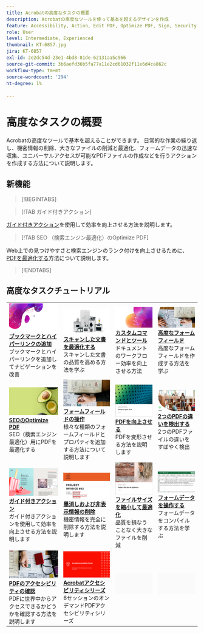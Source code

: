```yaml
---
title: Acrobatの高度なタスクの概要
description: Acrobatの高度なツールを使って基本を超えるデザインを作成
feature: Accessibility, Action, Edit PDF, Optimize PDF, Sign, Security
role: User
level: Intermediate, Experienced
thumbnail: KT-6857.jpg
jira: KT-6857
exl-id: 2e2dc54d-23e1-4bd8-81de-62131aa5c966
source-git-commit: 3b6aefd36b5fa77a11e2cd61032f11e6d4ca862c
workflow-type: tm+mt
source-wordcount: '294'
ht-degree: 1%

---
```


# 高度なタスクの概要

Acrobatの高度なツールで基本を超えることができます。 日常的な作業の繰り返し、機密情報の削除、大きなファイルの削減と最適化、フォームデータの迅速な収集、ユニバーサルアクセスが可能なPDFファイルの作成などを行うアクションを作成する方法について説明します。

## 新機能

>[!BEGINTABS]

>[!TAB ガイド付きアクション]

[ガイド付きアクション](action.md)を使用して効率を向上させる方法を説明します。

>[!TAB SEO （検索エンジン最適化）のOptimize PDF]

Web上での見つけやすさと検索エンジンのランク付けを向上させるために、[PDFを最適化する](optimizeseo.md)方法について説明します。

>[!ENDTABS]

## 高度なタスクチュートリアル

<table style="table-layout:fixed">
<tr>
  <td>
    <a href="bookmarks.md">
      <img alt="ブックマークとハイパーリンクの追加" src="../assets/bookmarks.png" />
    </a>
    <div>
      <a href="bookmarks.md"><strong>ブックマークとハイパーリンクの追加</strong></a>
      </div>
      ブックマークとハイパーリンクを追加してナビゲーションを改善
  </td>
  <td>
    <a href="optimizescan.md">
      <img alt="スキャンした文書を最適化" src="../assets/optimize.png" />
    </a>
    <div>
      <a href="optimizescan.md"><strong>スキャンした文書を最適化する</strong></a>
      </div>
      スキャンした文書の品質を高める方法を学ぶ
  </td>
  <td>
    <a href="custom.md">
      <img alt="カスタムコマンドとツール" src="../assets/custom-commands.png" />
    </a>
    <div>
      <a href="custom.md"><strong>カスタムコマンドとツール</strong></a>
      </div>
      ドキュメントのワークフロー効率を向上させる方法
  </td>
  <td>
    <a href="advancedforms.md">
      <img alt="高度なフォームフィールド" src="../assets/advanced-forms.png" />
    </a>
    <div>
      <a href="advancedforms.md"><strong>高度なフォームフィールド</strong></a>
      </div>
      高度なフォームフィールドを作成する方法を学ぶ
  </td>
</tr>
<tr>
 <td>
    <a href="optimizeseo.md">
      <img alt="SEOのOptimize PDF" src="../assets/seo.png" />
    </a>
    <div>
      <a href="optimizeseo.md"><strong>SEOのOptimize PDF</strong></a>
      </div>
      SEO（検索エンジン最適化）用にPDFを最適化する
  </td>
  <td>
    <a href="workforms.md">
      <img alt="フォームフィールドの操作" src="../assets/work-forms.png" />
    </a>
    <div>
      <a href="workforms.md"><strong>フォームフィールドの操作</strong></a>
      </div>
      様々な種類のフォームフィールドとプロパティを追加する方法について説明します
  </td>
  <td>
    <a href="enhance.md">
      <img alt="PDFを向上させる" src="../assets/enhance.png" />
    </a>
    <div>
      <a href="enhance.md"><strong>PDFを向上させる</strong></a>
      </div>
      PDFを変形させる方法を説明します
  </td>
 <td>
    <a href="compare.md">
      <img alt="2つのPDFの違いを検出する" src="../assets/compare.png" />
    </a>
    <div>
      <a href="compare.md"><strong>2つのPDFの違いを検出する</strong></a>
      </div>
      2つのPDFファイルの違いをすばやく検出
  </td>
</tr>
<tr>
  <td>
    <a href="action.md">
      <img alt="ガイド付きアクション" src="../assets/action.png" />
    </a>
    <div>
      <a href="action.md"><strong>ガイド付きアクション</strong></a>
      </div>
      ガイド付きアクションを使用して効率を向上させる方法を説明します
  </td>
  <td>
    <a href="redact.md">
      <img alt="墨消しと非表示情報" src="../assets/redact.png" />
    </a>
    <div>
      <a href="redact.md"><strong>墨消しおよび非表示情報の削除</strong></a>
      </div>
      機密情報を完全に削除する方法を説明します
  </td>
 <td>
    <a href="reduce.md">
      <img alt="ファイルサイズを縮小して最適化" src="../assets/reduce.png" />
    </a>
    <div>
      <a href="reduce.md"><strong>ファイルサイズを縮小して最適化</strong></a>
      </div>
      品質を損なうことなく大きなファイルを削減
  </td>
  <td>
    <a href="formdata.md">
      <img alt="フォームデータの操作" src="../assets/form-data.png" />
    </a>
    <div>
      <a href="formdata.md"><strong>フォームデータを操作する</strong></a>
      </div>
      フォームデータをコンパイルする方法を学ぶ
  </td>
</tr>
<tr>
 <td>
    <a href="accessibility.md">
      <img alt="PDFのアクセシビリティの確認" src="../assets/accessibility.png" />
    </a>
    <div>
      <a href="accessibility.md"><strong>PDFのアクセシビリティの確認</strong></a>
      </div>
      PDFに世界中からアクセスできるかどうかを確認する方法を説明します
  </td>
 <td>
    <a href="accessibility-series.md">
      <img alt="Acrobatアクセシビリティシリーズ" src="../assets/accessibility-series.png" />
    </a>
    <div>
      <a href="accessibility-series.md"><strong>Acrobatアクセシビリティシリーズ</strong></a>
      </div>
      6セッションのオンデマンドPDFアクセシビリティシリーズ
  </td>
  <td>
   <img alt="スペーサー" src="../assets/Grayspacer.png" />
    <div>
    <br>
  </td> 
  <td>
   <img alt="スペーサー" src="../assets/Grayspacer.png" />
    <div>
    <br>
  </td>  
</tr>
</table>
